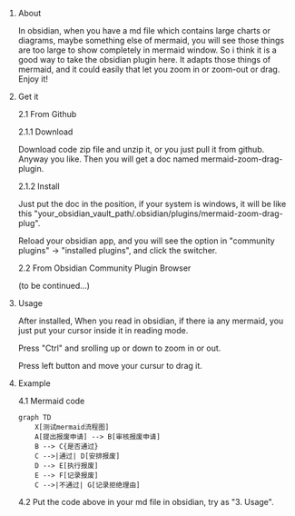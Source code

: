 1. About
   
	In obsidian, when you have a md file which contains large charts or diagrams, maybe something else of mermaid, you will see those things are too large to show completely in mermaid window. 
	So i think it is a good way to take the obsidian plugin here. It adapts those things of mermaid, and it could easily that let you zoom in or zoom-out or drag. Enjoy it!
	
2. Get it
   
	2.1 From Github
	
	2.1.1 Download
	
	Download code zip file and unzip it, or you just pull it from github. Anyway you like. Then you will get a doc named mermaid-zoom-drag-plugin.
	
	2.1.2 Install
	
	Just put the doc in the position, if your system is windows, it will be like this "your_obsidian_vault_path/.obsidian/plugins/mermaid-zoom-drag-plug".
	
	Reload your obsidian app, and you will see the option in "community plugins" -> "installed plugins", and click the switcher.
	
	2.2 From Obsidian Community Plugin Browser
   
	(to be continued...)
	
3. Usage
	
	After installed, When you read in obsidian, if there ia any mermaid, you just put your cursor inside it in reading mode.
	
	Press "Ctrl" and srolling up or down to zoom in or out.

	Press left button and move your cursur to drag it.

4. Example

   	4.1 Mermaid code

	```mermaid
	graph TD
 		X[测试mermaid流程图]
	    A[提出报废申请] --> B[审核报废申请]
	    B --> C{是否通过}
	    C -->|通过| D[安排报废]
	    D --> E[执行报废]
	    E --> F[记录报废]
	    C -->|不通过| G[记录拒绝理由]
	```

	4.2 Put the code above in your md file in obsidian, try as "3. Usage".
